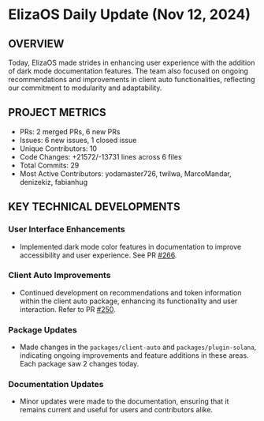 # ElizaOS Daily Update (Nov 12, 2024)

## OVERVIEW 
Today, ElizaOS made strides in enhancing user experience with the addition of dark mode documentation features. The team also focused on ongoing recommendations and improvements in client auto functionalities, reflecting our commitment to modularity and adaptability.

## PROJECT METRICS
- PRs: 2 merged PRs, 6 new PRs
- Issues: 6 new issues, 1 closed issue
- Unique Contributors: 10
- Code Changes: +21572/-13731 lines across 6 files
- Total Commits: 29
- Most Active Contributors: yodamaster726, twilwa, MarcoMandar, denizekiz, fabianhug

## KEY TECHNICAL DEVELOPMENTS

### User Interface Enhancements
- Implemented dark mode color features in documentation to improve accessibility and user experience. See PR [#266](https://github.com/elizaos/eliza/pull/266).

### Client Auto Improvements
- Continued development on recommendations and token information within the client auto package, enhancing its functionality and user interaction. Refer to PR [#250](https://github.com/elizaos/eliza/pull/250).

### Package Updates
- Made changes in the `packages/client-auto` and `packages/plugin-solana`, indicating ongoing improvements and feature additions in these areas. Each package saw 2 changes today.

### Documentation Updates
- Minor updates were made to the documentation, ensuring that it remains current and useful for users and contributors alike.